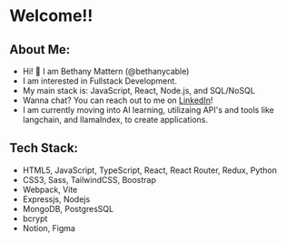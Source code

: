 # Welcome!!

## About Me: 
 - Hi! :wave: I am Bethany Mattern (@bethanycable)
 - I am interested in Fullstack Development.
 - My main stack is: JavaScript, React, Node.js, and SQL/NoSQL
 - Wanna chat? You can reach out to me on [LinkedIn](https://www.linkedin.com/in/bethany-a-mattern/)!
 - I am currently moving into AI learning, utilizaing API's and tools like langchain, and llamaIndex, to create applications. 


## Tech Stack:
  - HTML5, JavaScript, TypeScript, React, React Router, Redux, Python
  - CSS3, Sass, TailwindCSS, Boostrap
  - Webpack, Vite
  - Expressjs, Nodejs
  - MongoDB, PostgresSQL
  - bcrypt
  - Notion, Figma

